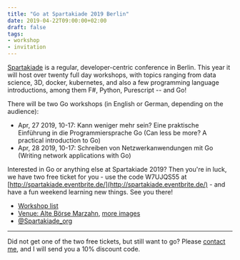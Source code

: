 ```yaml
---
title: "Go at Spartakiade 2019 Berlin"
date: 2019-04-22T09:00:00+02:00
draft: false
tags:
- workshop
- invitation
---
```


[Spartakiade](https://spartakiade.org/) is a regular, developer-centric
conference in Berlin. This year it will host over twenty full day workshops,
with topics ranging from data science, 3D, docker, kubernetes, and also a few
programming language introductions, among them F#, Python, Purescript -- and Go!

There will be two Go workshops (in English or German, depending on the audience):

* Apr, 27 2019, 10-17: Kann weniger mehr sein? Eine praktische Einführung in
  die Programmiersprache Go (Can less be more? A practical introduction to Go)
* Apr, 28 2019, 10-17: Schreiben von Netzwerkanwendungen mit Go (Writing network
  applications with Go)

Interested in Go or anything else at Spartakiade 2019? Then you're in luck, we
have two free ticket for you - use the code W7UJQS55 at
[http://spartakiade.eventbrite.de/](http://spartakiade.eventbrite.de/) - and
have a fun weekend learning new things. See you there!

* [Workshop list](https://spartakiade.org/)
* [Venue: Alte Börse
  Marzahn](https://twitter.com/Spartakiade_org/status/1095025512441921536),
[more images](https://duckduckgo.com/?q=Alte%2BB%C3%B6rse%2BMarzahn&t=h_&iax=images&ia=images)
* [@Spartakiade_org](https://twitter.com/Spartakiade_org)

----

Did not get one of the two free tickets, but still want to go? Please [contact
me](https://twitter.com/cvvfj), and I will send you a 10% discount code.
